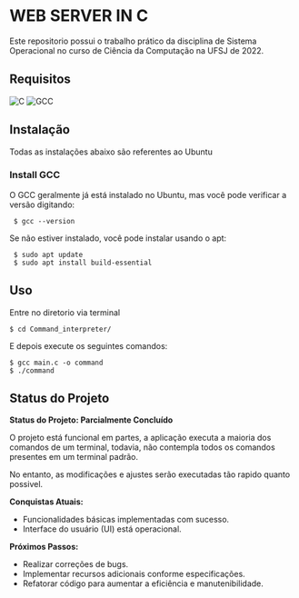 # WEB SERVER IN C

Este repositorio possui o trabalho prático da disciplina de Sistema Operacional no curso de Ciência da Computação na UFSJ de 2022.

## Requisitos

<div>
  <img src="https://img.shields.io/badge/C-A8B9CC?style=for-the-badge&amp;logo=C&amp;logoColor=white" alt="C">
  <img src="https://img.shields.io/badge/Gcc-323330?style=for-the-badge&amp;logo=Gcc&amp;logoColor=white" alt="GCC">
</div>

## Instalação

Todas as instalações abaixo são referentes ao Ubuntu

### Install GCC

O GCC geralmente já está instalado no Ubuntu, mas você pode verificar a versão digitando:

     $ gcc --version

Se não estiver instalado, você pode instalar usando o apt:

     $ sudo apt update
     $ sudo apt install build-essential

## Uso

Entre no diretorio via terminal

    $ cd Command_interpreter/

E depois execute os seguintes comandos:

    $ gcc main.c -o command
    $ ./command


## Status do Projeto

**Status do Projeto: Parcialmente Concluído**

O projeto está funcional em partes, a aplicação executa a maioria dos comandos de um terminal, todavia, não contempla todos os comandos presentes em um terminal padrão.

No entanto, as modificações e ajustes serão executadas tão rapido quanto possivel.

**Conquistas Atuais:**
- Funcionalidades básicas implementadas com sucesso.
- Interface do usuário (UI) está operacional.

**Próximos Passos:**
- Realizar correções de bugs.
- Implementar recursos adicionais conforme especificações.
- Refatorar código para aumentar a eficiência e manutenibilidade.